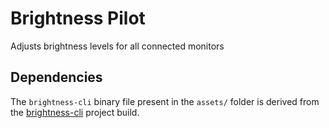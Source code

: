 # Brightness Pilot

Adjusts brightness levels for all connected monitors

## Dependencies

The `brightness-cli` binary file present in the `assets/` folder is derived from the [brightness-cli](https://github.com/giovacalle/brightness-cli) project build.
